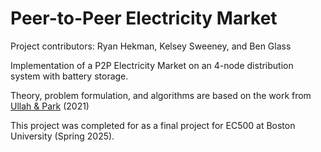 # Peer-to-Peer Electricity Market
Project contributors: Ryan Hekman, Kelsey Sweeney, and Ben Glass

Implementation of a P2P Electricity Market on an 4-node distribution system with battery storage.  

Theory, problem formulation, and algorithms are based on the work from [Ullah & Park](https://ieeexplore.ieee.org/document/9369412) (2021)

This project was completed for as a final project for EC500 at Boston University (Spring 2025).



